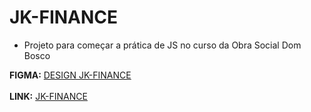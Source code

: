 # JK-FINANCE
 
* Projeto para começar a prática de JS no curso da Obra Social Dom Bosco

**FIGMA:** [DESIGN JK-FINANCE](https://www.figma.com/design/m0Eh21JiDlt5zqdYu5KGh0/JK-Finance?m=auto&t=1p2JANmXl5ccW7TX-6)
<br><br>
**LINK:** [JK-FINANCE](https://matheusporezeli.github.io/JK-FINANCE)